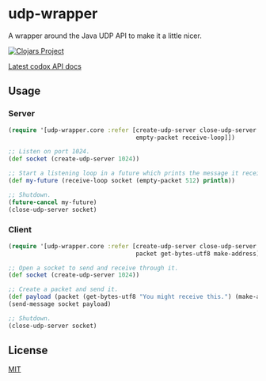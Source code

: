 # udp-wrapper

A wrapper around the Java UDP API to make it a little nicer.

[![Clojars Project](https://clojars.org/udp-wrapper/latest-version.svg)](https://clojars.org/udp-wrapper)

[Latest codox API docs](https://muattiyah.com/udp-wrapper/)

## Usage
### Server

```clojure
(require '[udp-wrapper.core :refer [create-udp-server close-udp-server
                                    empty-packet receive-loop]])

;; Listen on port 1024.
(def socket (create-udp-server 1024))

;; Start a listening loop in a future which prints the message it receives.
(def my-future (receive-loop socket (empty-packet 512) println))

;; Shutdown.
(future-cancel my-future)
(close-udp-server socket)
```

### Client

```clojure
(require '[udp-wrapper.core :refer [create-udp-server close-udp-server
                                    packet get-bytes-utf8 make-address]])

;; Open a socket to send and receive through it.
(def socket (create-udp-server 1024))

;; Create a packet and send it.
(def payload (packet (get-bytes-utf8 "You might receive this.") (make-address "127.0.0.1") 1337))
(send-message socket payload)

;; Shutdown.
(close-udp-server socket)
```

## License
[MIT](./LICENSE)

